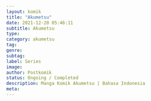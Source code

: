 ```yaml
---
layout: komik
title: "Akumetsu"
date: 2021-12-20 05:46:11
subtitle: Akumetsu
type: 
category: akumetsu
tag: 
genre: 
subtag: 
label: Series
image: 
author: Postkomik
status: Ongoing / Completed
description: Manga Komik Akumetsu | Bahasa Indonesia
meta: 
---
```

